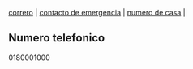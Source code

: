 [correro](./correo.md) | [contacto de emergencia](./contactodeemergencia.md) | [numero de casa](./numerodecasa.md) |

## Numero telefonico
0180001000
 
